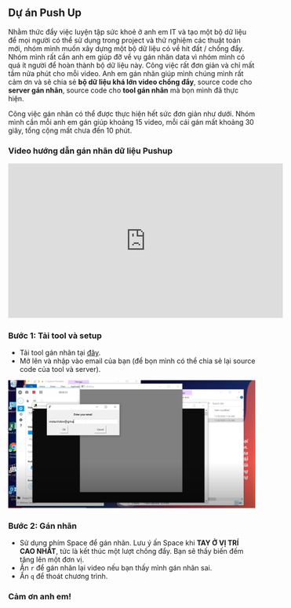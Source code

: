 ## Dự án Push Up

Nhằm thức đẩy việc luyện tập sức khoẻ ở anh em IT và tạo một bộ dữ liệu để mọi người có thể sử dụng trong project và thử nghiệm các thuật toán mới, nhóm mình muốn xây dựng một bộ dữ liệu có về hít đất / chống đẩy. Nhóm mình rất cần anh em giúp đỡ về vụ gán nhãn data vì nhóm mình có quá ít người để hoàn thành bộ dữ liệu này. Công việc rất đơn giản và chỉ mất tầm nửa phút cho mỗi video. Anh em gán nhãn giúp mình chúng mình rất cảm ơn và sẽ chia sẻ **bộ dữ liệu khá lớn video chống đẩy**, source code cho **server gán nhãn**, source code cho **tool gán nhãn** mà bọn mình đã thực hiện.

Công việc gán nhãn có thể được thực hiện hết sức đơn giản như dưới. Nhóm mình cần mỗi anh em gán giúp khoảng 15 video, mỗi cái gán mất khoảng 30 giây, tổng cộng mất chưa đến 10 phút.

### Video hướng dẫn gán nhãn dữ liệu Pushup

<iframe width="560" height="315" src="https://www.youtube.com/embed/HUl3rLiH2Qw" frameborder="0" allow="accelerometer; autoplay; clipboard-write; encrypted-media; gyroscope; picture-in-picture" allowfullscreen></iframe>

### Bước 1: Tải tool và setup

- Tải tool gán nhãn tại [đây](https://raw.githubusercontent.com/vietanhdev/pushup-project/gh-pages/label_tool.exe).
- Mở lên và nhập vào email của bạn (để bọn mình có thể chia sẻ lại source code của tool và server).

![Hình 1](1.png)

### Bước 2: Gán nhãn

- Sử dụng phím Space để gán nhãn. Lưu ý ấn Space khi **TAY Ở VỊ TRÍ CAO NHẤT**, tức là kết thúc một lượt chống đẩy. Bạn sẽ thấy biến đếm tăng lên một đơn vị.
- Ấn `r` để gán nhãn lại video nếu bạn thấy mình gán nhãn sai.
- Ấn `q` để thoát chương trình.

### Cảm ơn anh em!
